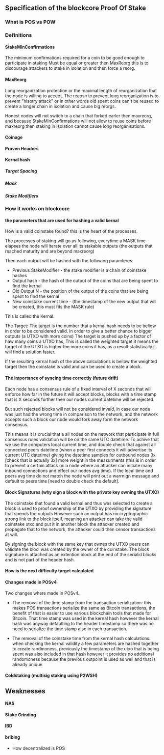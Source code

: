 ## Specification of the blockcore Proof Of Stake ##


### What is POS vs POW




### Definitions

#### StakeMinConfirmations

The minimum confirmations required for a coin to be good enough to participate in staking
Must be equal or greater then MaxReorg this is to discourage attackers to stake in isolation and then force a reorg.

#### MaxReorg

Long reorganization protection or the maximal length of reorganization that the node is willing to accept.
The reaosn to prevent long reorganization is to prevent "hisotry attack" or in other words old spent coins can't be reused to create a longer chain in isolation and cause big reorgs.

Honest nodes will not switch to a chain that forked earler then maxreorg, and because StakeMinConfirmations will not allow to reuse coins before maxreorg then staking in isolation cannot cause long reorganisations.


#### Coinage

#### Proven Headers
 
#### Kernal hash

##### Target Spacing

##### Mask

##### Stake Modifiers



### How it works on blockcore

#### the parameters that are used for hashing a valid kernal

How is a valid coinstake found? this is the heart of the processes.

The processes of staking will go as following, everytime a MASK time elapses the node will iterate over all its stakable outputs (the outputs that reached maturity and are beyond maxreorg)

Then each output will be hashed with the following paramteres:

- Previous StakeModifier - the stake modifier is a chain of coinstake hashes 
- Output hash - the hash of the output of the coins that are being spent to find the kernal 
- Old Output N - the position of the output of the coins that are being spent to find the kernal 
- New coinstake current time - (the timestamp of the new output that will be created, this must fits the MASK rule)

This is called the Kernal.

The Target:
The target is the number that a kernal hash needs to be bellow in order to be considered valid.
In order to give a better chance to bigger outputs (a UTXO with more coins) The target is pushed up by a factor of haw many coins a UTXO has,
This is called the weighted target it means the target of the UTXO is higher the more coins it has, as a result statistically it will find a solution faster.

If the resulting kernal hash of the above calculations is bellow the weighted target then the coinstake is valid and can be used to create a block.

#### The importance of syncing time correctly (future drift)

Each node has a consensus rule of a fixed interval of X seconds that will enforce how far in the future it will accept blocks,
blocks with a time stamp that is X seconds further then our nodes current datetime will be rejected.

But such rejected blocks will not be considered invaid, in case our node was just had the wrong time in comparison to the network, 
and the network accepts such a block our node would fork away form the network consensus.

This means it is crucial that a all nodes on the network that participate in full consensus rules validation will be on the same UTC datetime.
To achive that we use the computers local current time, and double check that against all connected peers datetime 
(when a peer first connects it will advertise its current UTC datetime) giving the datetime samples for outbound nodes 3x [check that is actually 3x] more weight in the measurments 
(this is in order to prevent a certain attack on a node where an attacker can initiate many inbound connections and effect our nodes avg time).
If the local time and peers avg time do not match the node will print out a warrnign message and default to peers time [need to double check the default].


#### Block Signatures (why sign a block with the private key owning the UTXO)

The coinstake that found a valid kernal and thus was selected to create a block is used to proof ownership of the UTXO by providing the signature that spends the outputs
However such an output has no cryptographic strong link to the block itself, meaning an attacker can take the valid coinstake utxo and put it in another block the attacker created 
and propagate that to the network, the attacker could then censor transactions at will.

By signing the block with the same key that ownes the UTXO peers can validate the blocl was created by the owner of the coinstake.
The block signature is attached as an extention block at the end of the serialid blocks and is not part of the header hash.

#### How is the next difficulty target calculated 

#### Changes made in POSv4

Two changes where made in POSv4.

- The removal of the time stamp from the transaction serialization:
this makes POS transactions serialize the same as Bitcoin transactions, 
the benefit of that is easier to use various blockchain tools that made for Bitcoin.
That time stamp was used in the kernal hash however the kernal hash was anyway defaulting to the header timestamp 
so there was no need to serialize the time stamp also in each transaction.

- The removal of the coinstake time from the kernal hash calculations:
when checking the kernal validity a few parameters are hashed together to create randmoness,
previously the timestamp of the utxo that is being spent was also included in that hash 
however it provides no additional randomoness because the previous outpoint is used as well and that is already unique

#### Coldstaking (multisig staking using P2WSH) 

## Weaknesses

#### NAS

#### Stake Grinding

#### IBD

#### bribing



- How decentralized is POS
